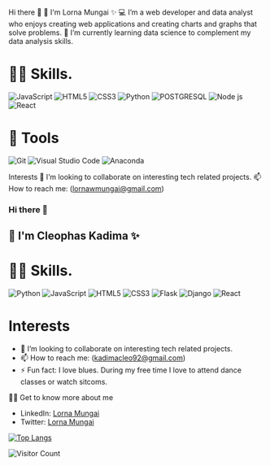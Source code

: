 
Hi there 👋
👨 I'm Lorna Mungai ✨
💻 I’m a web developer and data analyst who enjoys creating web applications and creating charts and graphs that solve problems.
🌱 I’m currently learning data science to complement my data analysis skills.


# 👨‍🔬 Skills.
![JavaScript](https://img.shields.io/badge/javascript-%23323330.svg?style=for-the-badge&logo=javascript&logoColor=%23F7DF1E)
![HTML5](https://img.shields.io/badge/html5-%23E34F26.svg?style=for-the-badge&logo=html5&logoColor=white)
![CSS3](https://img.shields.io/badge/css3-%231572B6.svg?style=for-the-badge&logo=css3&logoColor=white)
![Python](https://img.shields.io/badge/python-3670A0?style=for-the-badge&logo=python&logoColor=ffdd54)
![POSTGRESQL](https://www.postgresql.org/media/img/about/press/elephant.png)
![Node js](https://nodejs.org/static/images/logo.svg)
![React](https://img.shields.io/badge/react-%23000.svg?style=for-the-badge&logo=react&logoColor=blue)



# 🔧 Tools
![Git](https://img.shields.io/badge/git-%23F05033.svg?style=for-the-badge&logo=git&logoColor=white)
![Visual Studio Code](https://img.shields.io/badge/Visual%20Studio%20Code-0078d7.svg?style=for-the-badge&logo=visual-studio-code&logoColor=white)
![Anaconda](https://img.shields.io/conda/v/:channel/:package)


Interests
👯 I’m looking to collaborate on interesting tech related projects.
📫 How to reach me: (lornawmungai@gmail.com)




### Hi there 👋
## 👨 I'm Cleophas Kadima ✨


# 👨‍🔬 Skills.
![Python](https://img.shields.io/badge/python-3670A0?style=for-the-badge&logo=python&logoColor=ffdd54)
![JavaScript](https://img.shields.io/badge/javascript-%23323330.svg?style=for-the-badge&logo=javascript&logoColor=%23F7DF1E)
![HTML5](https://img.shields.io/badge/html5-%23E34F26.svg?style=for-the-badge&logo=html5&logoColor=white)
![CSS3](https://img.shields.io/badge/css3-%231572B6.svg?style=for-the-badge&logo=css3&logoColor=white)
![Flask](https://img.shields.io/badge/flask-%23000.svg?style=for-the-badge&logo=flask&logoColor=white)
![Django](https://img.shields.io/badge/django-%23092E20.svg?style=for-the-badge&logo=django&logoColor=white)
![React](https://img.shields.io/badge/react-%23000.svg?style=for-the-badge&logo=react&logoColor=blue)



# Interests
-   👯 I’m looking to collaborate on interesting tech related projects.
-   📫 How to reach me: (kadimacleo92@gmail.com)
-   ⚡ Fun fact: I love blues. During my free time I love to attend dance classes or watch sitcoms.

👨‍🏫 Get to know more about me
- LinkedIn: [Lorna Mungai](https://www.linkedin.com/in/lorna-wairimu-mungai/)
- Twitter: [Lorna Mungai](https://twitter.com/Lornzyy)




[![Top Langs](https://github-readme-stats.vercel.app/api/top-langs/?username=Lornzyy&layout=compact&langs_count=6)](https://github.com/anuraghazra/github-readme-stats)

![Visitor Count](https://profile-counter.glitch.me/Lornzyy/count.svg)




<!---
Lornzyy/Lornzyy is a ✨ special ✨ repository because its `README.md` (this file) appears on your GitHub profile.
You can click the Preview link to take a look at your changes.
--->
